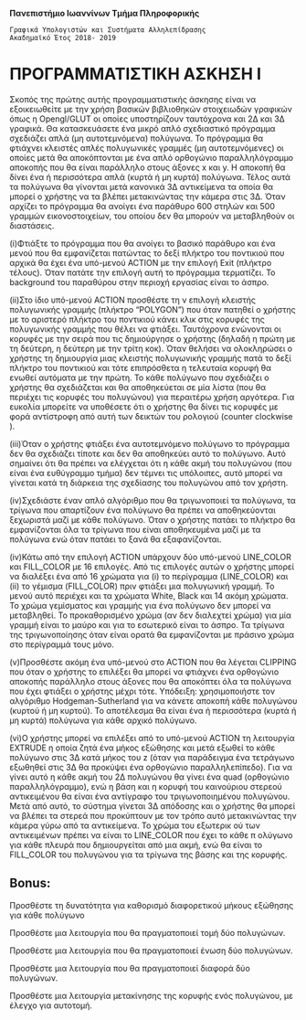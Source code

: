 **Πανεπιστήμιο Ιωαννίνων
Τμήμα Πληροφορικής**
```
Γραφικά Υπολογιστών και Συστήματα Αλληλεπίδρασης
Ακαδημαϊκό Έτος 2018- 2019
```

# ΠΡΟΓΡΑΜΜΑΤΙΣΤΙΚΗ ΑΣΚΗΣΗ Ι

Σκοπός της πρώτης αυτής προγραμματιστικής άσκησης είναι να εξοικειωθείτε με την χρήση
βασικών βιβλιοθηκών στοιχειωδών γραφικών όπως η Opengl/GLUT οι οποίες
υποστηρίζουν ταυτόχρονα και 2Δ και 3Δ γραφικά. Θα κατασκευάσετε ένα μικρό απλό σχεδιαστικό
πρόγραμμα σχεδιάζει απλά (μη αυτοτεμνόμενα) πολύγωνα. Το πρόγραμμα θα φτιάχνει κλειστές απλές
πολυγωνικές γραμμές (μη αυτοτεμνόμενες) οι οποίες μετά θα αποκόπτονται με ένα απλό ορθογώνιο
παραλληλόγραμμο αποκοπής που θα είναι παράλληλο στους άξονες x και y. Η αποκοπή θα δίνει ένα ή
περισσότερα απλά (κυρτά ή μη κυρτά) πολύγωνα. Τέλος αυτά τα πολύγωνα θα γίνονται μετά κανονικά
3Δ αντικείμενα τα οποία θα μπορεί ο χρήστης να τα βλέπει μετακινώντας την κάμερα στις 3Δ. Όταν
αρχίζει το πρόγραμμα θα ανοίγει ένα παράθυρο 600 στηλών και 500 γραμμών εικονοστοιχείων, του
οποίου δεν θα μπορούν να μεταβληθούν οι διαστάσεις.

(i)Φτιάξτε το πρόγραμμα που θα ανοίγει το βασικό παράθυρο και ένα μενού που θα εμφανίζεται
πατώντας το δεξί πλήκτρο του ποντικιού που αρχικά θα έχει ένα υπό-μενού ACTION με την επιλογή
Exit (πλήκτρο τέλους). Όταν πατάτε την επιλογή αυτή το πρόγραμμα τερματίζει. Το background του
παραθύρου στην περιοχή εργασίας είναι το άσπρο.

(ii)Στο ίδιο υπό-μενού ACTION προσθέστε τη ν επιλογή κλειστής πολυγωνικής γραμμής
(πλήκτρο “POLYGON”) που όταν πατηθεί ο χρήστης με το αριστερό πλήκτρο του ποντικιού κάνει
κλικ στις κορυφές της πολυγωνικής γραμμής που θέλει να φτιάξει. Ταυτόχρονα ενώνονται οι κορυφές
με την σειρά που τις δημιούργησε ο χρήστης (δηλαδή η πρώτη με τη δεύτερη, η δεύτερη με την τρίτη
κοκ). Όταν θελήσει να ολοκληρώσει ο χρήστης τη δημιουργία μιας κλειστής πολυγωνικής γραμμής
πατά το δεξί πλήκτρο του ποντικιού και τότε επιπρόσθετα η τελευταία κορυφή θα ενωθεί αυτόματα με
την πρώτη. Το κάθε πολύγωνο που σχεδιάζει ο χρήστης θα σχεδιάζεται και θα αποθηκεύεται σε μία
λίστα (που θα περιέχει τις κορυφές του πολυγώνου) για περαιτέρω χρήση αργότερα. Για ευκολία
μπορείτε να υποθέσετε ότι ο χρήστης θα δίνει τις κορυφές με φορά αντίστροφη από αυτή των δεικτών
του ρολογιού (counter clockwise ).

(iii)Όταν ο χρήστης φτιάξει ένα αυτοτεμνόμενο πολύγωνο το πρόγραμμα δεν θα σχεδιάζει τίποτε
και δεν θα αποθηκεύει αυτό το πολύγωνο. Αυτό σημαίνει ότι θα πρέπει να ελέγχεται ότι η κάθε ακμή
του πολυγώνου (που είναι ένα ευθύγραμμο τμήμα) δεν τέμνει τις υπόλοιπες, αυτό μπορεί να γίνεται
κατά τη διάρκεια της σχεδίασης του πολυγώνου από τον χρήστη.

(iv)Σχεδιάστε έναν απλό αλγόριθμο που θα τριγωνοποιεί τα πολύγωνα, τα τρίγωνα που
απαρτίζουν ένα πολύγωνο θα πρέπει να αποθηκεύονται ξεχωριστά μαζί με κάθε πολύγωνο. Όταν ο
χρήστης πατάει το πλήκτρο <T> θα εμφανίζονται όλα τα τρίγωνα που είναι αποθηκευμένα μαζί με τα
πολύγωνα ενώ όταν πατάει το <T> ξανά θα εξαφανίζονται.

(iv)Κάτω από την επιλογή ACTION υπάρχουν δύο υπό-μενού LINE_COLOR και FILL_COLOR
με 16 επιλογές. Από τις επιλογές αυτών ο χρήστης μπορεί να διαλέξει ένα από 16 χρώματα για (i) το
περίγραμμα (LINE_COLOR) και (ii) το γέμισμα (FILL_COLOR) πριν φτιάξει μια πολυγωνική
γραμμή. Το μενού αυτό περιέχει και τα χρώματα White, Black και 14 ακόμη χρώματα. Το χρώμα
γεμίσματος και γραμμής για ένα πολύγωνο δεν μπορεί να μεταβληθεί. Το προκαθορισμένο χρώμα (αν
δεν διαλεχτεί χρώμα) για μία γραμμή είναι το μαύρο και για το εσωτερικό είναι το άσπρο. Τα τρίγωνα
της τριγωνοποίησης όταν είναι ορατά θα εμφανίζονται με πράσινο χρώμα στο περίγραμμά τους μόνο.

(v)Προσθέστε ακόμη ένα υπό-μενού στο ACTION που θα λέγεται CLIPPING που όταν ο
χρήστης το επιλέξει θα μπορεί να φτιάχνει ένα ορθογώνιο αποκοπής παράλληλο στους άξονες που θα
αποκόπτει όλα τα πολύγωνα που έχει φτιάξει ο χρήστης μέχρι τότε.
Υπόδειξη: χρησιμοποιήστε τον αλγόριθμο Hodgeman-Sutherland για να κάνετε αποκοπή κάθε
πολυγώνου (κυρτού ή μη κυρτού). Το αποτέλεσμα θα είναι ένα ή περισσότερα (κυρτά ή μη κυρτά)
πολύγωνα για κάθε αρχικό πολύγωνο.

(vi)Ο χρήστης μπορεί να επιλέξει από το υπό-μενού ACTION τη λειτουργία EXTRUDE η οποία
ζητά ένα μήκος εξώθησης και μετά εξωθεί το κάθε πολύγωνο στις 3Δ κατά μήκος του z (όταν για
παράδειγμα ένα τετράγωνο εξωθηθεί στις 3Δ θα προκύψει ένα ορθογώνιο παραλληλεπίπεδο). Για να
γίνει αυτό η κάθε ακμή του 2Δ πολυγώνου θα γίνει ένα quad (ορθογώνιο παραλληλόγραμμο), ενώ η
βάση και η κορυφή του καινούριου στερεού αντικειμένου θα είναι ένα αντίγραφο του τριγωνοποιημένου
πολυγώνου. Μετά από αυτό, το σύστημα γίνεται 3Δ απόδοσης και ο χρήστης θα μπορεί να βλέπει τα
στερεά που προκύπτουν με τον τρόπο αυτό μετακινώντας την κάμερα γύρω από τα αντικείμενα. Το
χρώμα του εξωτερικ ού των αντικειμένων πρέπει να είναι το LINE_COLOR που έχει το κάθε π ολύγωνο
για κάθε πλευρά που δημιουργείται από μια ακμή, ενώ θα είναι το FILL_COLOR του πολυγώνου για
τα τρίγωνα της βάσης και της κορυφής.

## Bonus:

Προσθέστε τη δυνατότητα για καθορισμό διαφορετικού μήκους εξώθησης για κάθε
πολύγωνο

Προσθέστε μια λειτουργία που θα πραγματοποιεί τομή δύο πολυγώνων.

Προσθέστε μια λειτουργία που θα πραγματοποιεί ένωση δύο πολυγώνων.

Προσθέστε μια λειτουργία που θα πραγματοποιεί διαφορά δύο πολυγώνων.

Προσθέστε μια λειτουργία μετακίνησης της κορυφής ενός πολυγώνου, με έλεγχο για
αυτοτομή.
